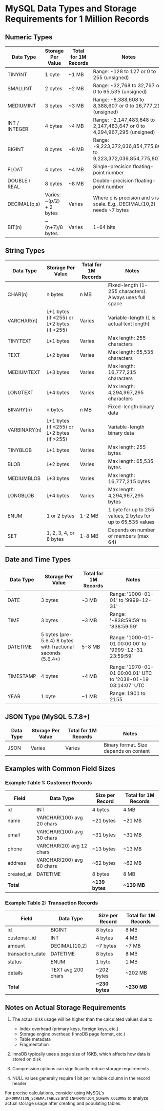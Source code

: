 # MySQL Data Types and Storage Requirements for 1 Million Records

## Numeric Types

| Data Type | Storage Per Value | Total for 1M Records | Notes |
|-----------|-------------------|----------------------|-------|
| TINYINT | 1 byte | ~1 MB | Range: -128 to 127 or 0 to 255 (unsigned) |
| SMALLINT | 2 bytes | ~2 MB | Range: -32,768 to 32,767 or 0 to 65,535 (unsigned) |
| MEDIUMINT | 3 bytes | ~3 MB | Range: -8,388,608 to 8,388,607 or 0 to 16,777,215 (unsigned) |
| INT / INTEGER | 4 bytes | ~4 MB | Range: -2,147,483,648 to 2,147,483,647 or 0 to 4,294,967,295 (unsigned) |
| BIGINT | 8 bytes | ~8 MB | Range: -9,223,372,036,854,775,808 to 9,223,372,036,854,775,807 |
| FLOAT | 4 bytes | ~4 MB | Single-precision floating-point number |
| DOUBLE / REAL | 8 bytes | ~8 MB | Double-precision floating-point number |
| DECIMAL(p,s) | Varies: ~(p/2) + 2 bytes | Varies | Where p is precision and s is scale. E.g., DECIMAL(10,2) needs ~7 bytes |
| BIT(n) | ~(n+7)/8 bytes | Varies | 1-64 bits |

## String Types

| Data Type | Storage Per Value | Total for 1M Records | Notes |
|-----------|-------------------|----------------------|-------|
| CHAR(n) | n bytes | n MB | Fixed-length (1-255 characters). Always uses full space |
| VARCHAR(n) | L+1 bytes (if ≤255) or L+2 bytes (if >255) | Varies | Variable-length (L is actual text length) |
| TINYTEXT | L+1 bytes | Varies | Max length: 255 characters |
| TEXT | L+2 bytes | Varies | Max length: 65,535 characters |
| MEDIUMTEXT | L+3 bytes | Varies | Max length: 16,777,215 characters |
| LONGTEXT | L+4 bytes | Varies | Max length: 4,294,967,295 characters |
| BINARY(n) | n bytes | n MB | Fixed-length binary data |
| VARBINARY(n) | L+1 bytes (if ≤255) or L+2 bytes (if >255) | Varies | Variable-length binary data |
| TINYBLOB | L+1 bytes | Varies | Max length: 255 bytes |
| BLOB | L+2 bytes | Varies | Max length: 65,535 bytes |
| MEDIUMBLOB | L+3 bytes | Varies | Max length: 16,777,215 bytes |
| LONGBLOB | L+4 bytes | Varies | Max length: 4,294,967,295 bytes |
| ENUM | 1 or 2 bytes | 1-2 MB | 1 byte for up to 255 values, 2 bytes for up to 65,535 values |
| SET | 1, 2, 3, 4, or 8 bytes | 1-8 MB | Depends on number of members (max 64) |

## Date and Time Types

| Data Type | Storage Per Value | Total for 1M Records | Notes |
|-----------|-------------------|----------------------|-------|
| DATE | 3 bytes | ~3 MB | Range: '1000-01-01' to '9999-12-31' |
| TIME | 3 bytes | ~3 MB | Range: '-838:59:59' to '838:59:59' |
| DATETIME | 5 bytes (pre-5.6.4) 8 bytes with fractional seconds (5.6.4+) | 5-8 MB | Range: '1000-01-01 00:00:00' to '9999-12-31 23:59:59' |
| TIMESTAMP | 4 bytes | ~4 MB | Range: '1970-01-01 00:00:01' UTC to '2038-01-19 03:14:07' UTC |
| YEAR | 1 byte | ~1 MB | Range: 1901 to 2155 |

## JSON Type (MySQL 5.7.8+)

| Data Type | Storage Per Value | Total for 1M Records | Notes |
|-----------|-------------------|----------------------|-------|
| JSON | Varies | Varies | Binary format. Size depends on content |

## Examples with Common Field Sizes

### Example Table 1: Customer Records

| Field | Data Type | Size per Record | Total for 1M Records |
|-------|-----------|-----------------|----------------------|
| id | INT | 4 bytes | 4 MB |
| name | VARCHAR(100) avg 20 chars | ~21 bytes | ~21 MB |
| email | VARCHAR(100) avg 30 chars | ~31 bytes | ~31 MB |
| phone | VARCHAR(20) avg 12 chars | ~13 bytes | ~13 MB |
| address | VARCHAR(200) avg 60 chars | ~62 bytes | ~62 MB |
| created_at | DATETIME | 8 bytes | 8 MB |
| **Total** | | **~139 bytes** | **~139 MB** |

### Example Table 2: Transaction Records

| Field | Data Type | Size per Record | Total for 1M Records |
|-------|-----------|-----------------|----------------------|
| id | BIGINT | 8 bytes | 8 MB |
| customer_id | INT | 4 bytes | 4 MB |
| amount | DECIMAL(10,2) | ~7 bytes | ~7 MB |
| transaction_date | DATETIME | 8 bytes | 8 MB |
| status | ENUM | 1 byte | 1 MB |
| details | TEXT avg 200 chars | ~202 bytes | ~202 MB |
| **Total** | | **~230 bytes** | **~230 MB** |

## Notes on Actual Storage Requirements

1. The actual disk usage will be higher than the calculated values due to:
   - Index overhead (primary keys, foreign keys, etc.)
   - Storage engine overhead (InnoDB page format, etc.)
   - Table metadata
   - Fragmentation

2. InnoDB typically uses a page size of 16KB, which affects how data is stored on disk

3. Compression options can significantly reduce storage requirements

4. NULL values generally require 1 bit per nullable column in the record header

For precise calculations, consider using MySQL's `INFORMATION_SCHEMA.TABLES` and `INFORMATION_SCHEMA.COLUMNS` to analyze actual storage usage after creating and populating tables.
